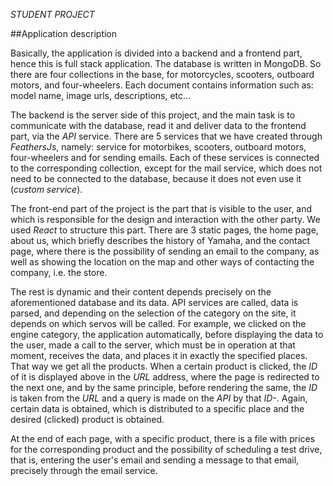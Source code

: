 *STUDENT PROJECT*
 
 ##Application description
 
Basically, the application is divided into a backend and a frontend part, hence this is full stack application.
  The database is written in MongoDB. So there are four collections in the base, for motorcycles, scooters, outboard motors, and four-wheelers. Each document contains information such as: model name, image urls, descriptions, etc...
  
The backend is the server side of this project, and the main task is to communicate with the database, read it and deliver data to the frontend part, via the *API* service. There are 5 services that we have created through *FeathersJs*, namely: service for motorbikes, scooters, outboard motors, four-wheelers and for sending emails. Each of these services is connected to the corresponding collection, except for the mail service, which does not need to be connected to the database, because it does not even use it (*custom service*).
  
The front-end part of the project is the part that is visible to the user, and which is responsible for the design and interaction with the other party. We used *React* to structure this part. There are 3 static pages, the home page, about us, which briefly describes the history of Yamaha, and the contact page, where there is the possibility of sending an email to the company, as well as showing the location on the map and other ways of contacting the company, i.e. the store.
    
The rest is dynamic and their content depends precisely on the aforementioned database and its data. API services are called, data is parsed, and depending on the selection of the category on the site, it depends on which servos will be called. For example, we clicked on the engine category, the application automatically, before displaying the data to the user, made a call to the server, which must be in operation at that moment, receives the data, and places it in exactly the specified places. That way we get all the products. When a certain product is clicked, the *ID* of it is displayed above in the *URL* address, where the page is redirected to the next one, and by the same principle, before rendering the same, the *ID* is taken from the *URL* and a query is made on the *API* by that *ID-*. Again, certain data is obtained, which is distributed to a specific place and the desired (clicked) product is obtained.
    
At the end of each page, with a specific product, there is a file with prices for the corresponding product and the possibility of scheduling a test drive, that is, entering the user's email and sending a message to that email, precisely through the email service.
